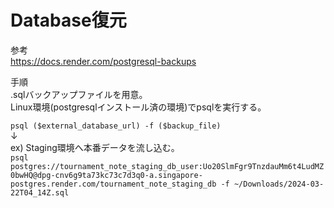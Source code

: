 # Database復元

参考  
 https://docs.render.com/postgresql-backups

手順  
.sqlバックアップファイルを用意。  
Linux環境(postgresqlインストール済の環境)でpsqlを実行する。

```psql ($external_database_url) -f ($backup_file)```  
↓   
ex) Staging環境へ本番データを流し込む。  
```psql postgres://tournament_note_staging_db_user:Uo20SlmFgr9TnzdauMm6t4LudMZ0bwHQ@dpg-cnv6g9ta73kc73c7d3q0-a.singapore-postgres.render.com/tournament_note_staging_db -f ~/Downloads/2024-03-22T04_14Z.sql```



